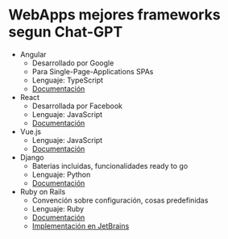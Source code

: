 # WebApps mejores frameworks segun Chat-GPT
- Angular
  - Desarrollado por Google
  - Para Single-Page-Applications SPAs
  - Lenguaje: TypeScript 
  - [Documentación](https://angular.io/)
- React
  - Desarrollada por Facebook
  - Lenguaje: JavaScript
  - [Documentación](https://es.react.dev/)
- Vue.js
  - Lenguaje: JavaScript
  - [Documentación](https://vuejs.org/)
- Django
  - Baterias incluidas, funcionalidades ready to go
  - Lenguaje: Python
  - [Documentación](https://www.djangoproject.com/)
- Ruby on Rails
  - Convención sobre configuración, cosas predefinidas
  - Lenguaje: Ruby
  - [Documentación](https://rubyonrails.org/)
  - [Implementación en JetBrains](https://www.jetbrains.com/ruby/promo/?source=google&medium=cpc&campaign=10105984019&term=ruby%20on%20rails&content=602910810909&gad=1&gclid=EAIaIQobChMIx6D7q6uL_wIV1JNoCR2LTggVEAAYASAAEgJMxPD_BwE)
